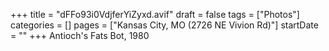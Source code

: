 +++
title = "dFFo93i0VdjferYiZyxd.avif"
draft = false
tags = ["Photos"]
categories = []
pages = ["Kansas City, MO (2726 NE Vivion Rd)"]
startDate = ""
+++
Antioch's Fats Bot, 1980
